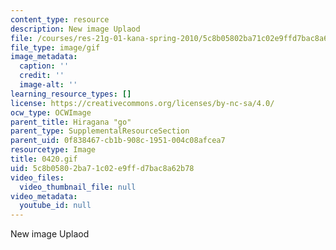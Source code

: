 ```yaml
---
content_type: resource
description: New image Uplaod
file: /courses/res-21g-01-kana-spring-2010/5c8b05802ba71c02e9ffd7bac8a62b78_0420.gif
file_type: image/gif
image_metadata:
  caption: ''
  credit: ''
  image-alt: ''
learning_resource_types: []
license: https://creativecommons.org/licenses/by-nc-sa/4.0/
ocw_type: OCWImage
parent_title: Hiragana "go"
parent_type: SupplementalResourceSection
parent_uid: 0f838467-cb1b-908c-1951-004c08afcea7
resourcetype: Image
title: 0420.gif
uid: 5c8b0580-2ba7-1c02-e9ff-d7bac8a62b78
video_files:
  video_thumbnail_file: null
video_metadata:
  youtube_id: null
---
```

New image Uplaod